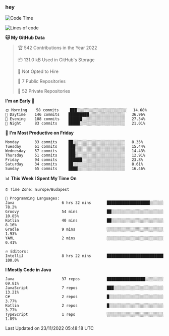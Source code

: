 ### hey

<!--START_SECTION:waka-->
![Code Time](http://img.shields.io/badge/Code%20Time-815%20hrs%2010%20mins-blue)

![Lines of code](https://img.shields.io/badge/From%20Hello%20World%20I%27ve%20Written-482%20Thousand%20lines%20of%20code-blue)

**🐱 My GitHub Data** 

> 🏆 542 Contributions in the Year 2022
 > 
> 📦 131.0 kB Used in GitHub's Storage 
 > 
> 🚫 Not Opted to Hire
 > 
> 📜 7 Public Repositories 
 > 
> 🔑 52 Private Repositories  
 > 
**I'm an Early 🐤** 

```text
🌞 Morning    58 commits     ███░░░░░░░░░░░░░░░░░░░░░░   14.68% 
🌆 Daytime    146 commits    █████████░░░░░░░░░░░░░░░░   36.96% 
🌃 Evening    108 commits    ██████░░░░░░░░░░░░░░░░░░░   27.34% 
🌙 Night      83 commits     █████░░░░░░░░░░░░░░░░░░░░   21.01%

```
📅 **I'm Most Productive on Friday** 

```text
Monday       33 commits     ██░░░░░░░░░░░░░░░░░░░░░░░   8.35% 
Tuesday      61 commits     ███░░░░░░░░░░░░░░░░░░░░░░   15.44% 
Wednesday    57 commits     ███░░░░░░░░░░░░░░░░░░░░░░   14.43% 
Thursday     51 commits     ███░░░░░░░░░░░░░░░░░░░░░░   12.91% 
Friday       94 commits     ██████░░░░░░░░░░░░░░░░░░░   23.8% 
Saturday     34 commits     ██░░░░░░░░░░░░░░░░░░░░░░░   8.61% 
Sunday       65 commits     ████░░░░░░░░░░░░░░░░░░░░░   16.46%

```


📊 **This Week I Spent My Time On** 

```text
⌚︎ Time Zone: Europe/Budapest

💬 Programming Languages: 
Java                     6 hrs 32 mins       ███████████████████░░░░░░   78.2% 
Groovy                   54 mins             ██░░░░░░░░░░░░░░░░░░░░░░░   10.85% 
Kotlin                   40 mins             ██░░░░░░░░░░░░░░░░░░░░░░░   8.16% 
Gradle                   9 mins              ░░░░░░░░░░░░░░░░░░░░░░░░░   1.93% 
YAML                     2 mins              ░░░░░░░░░░░░░░░░░░░░░░░░░   0.41%

🔥 Editors: 
IntelliJ                 8 hrs 22 mins       █████████████████████████   100.0%

```

**I Mostly Code in Java** 

```text
Java                     37 repos            █████████████████░░░░░░░░   69.81% 
JavaScript               7 repos             ███░░░░░░░░░░░░░░░░░░░░░░   13.21% 
C#                       2 repos             █░░░░░░░░░░░░░░░░░░░░░░░░   3.77% 
Kotlin                   2 repos             █░░░░░░░░░░░░░░░░░░░░░░░░   3.77% 
TypeScript               1 repo              ░░░░░░░░░░░░░░░░░░░░░░░░░   1.89%

```



 Last Updated on 23/11/2022 05:48:18 UTC
<!--END_SECTION:waka-->
